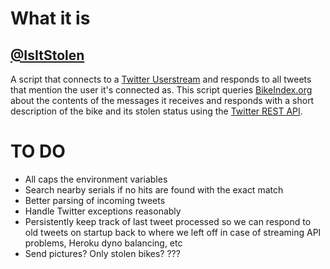 What it is
==========

## [@IsItStolen](https://twitter.com/isitstolen)

A script that connects to a [Twitter Userstream][1] and responds to
all tweets that mention the user it's connected as. This script
queries [BikeIndex.org][2] about the contents of the messages it
receives and responds with a short description of the bike and its
stolen status using the [Twitter REST API][3].

[1]: https://dev.twitter.com/docs/streaming-apis/streams/user "Twitter User streams API"
[2]: https://BikeIndex.org "BikeIndex.org"
[3]: https://dev.twitter.com/docs/api/1.1/post/statuses/update "Twitter update status"

TO DO
=====

- All caps the environment variables
- Search nearby serials if no hits are found with the exact match
- Better parsing of incoming tweets
- Handle Twitter exceptions reasonably
- Persistently keep track of last tweet processed so we can respond to
  old tweets on startup back to where we left off in case of streaming
  API problems, Heroku dyno balancing, etc
- Send pictures? Only stolen bikes? ???

